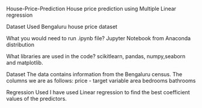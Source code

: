 House-Price-Prediction
House price prediction using Multiple Linear regression 

Dataset Used
Bengaluru house price dataset

What you would need to run .ipynb file?
Jupyter Notebook from Anaconda distribution

What libraries are used in the code?
scikitlearn, pandas, numpy,seaborn and matplotlib.

Dataset
The data contains information from the Bengaluru census. The columns we are as follows:
price - target variable
area 
bedrooms
bathrooms

Regression Used
I have used Linear regression to find the best coefficient values of the predictors.


